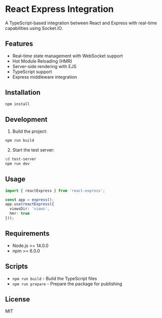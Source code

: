 # React Express Integration

A TypeScript-based integration between React and Express with real-time capabilities using Socket.IO.

## Features

- Real-time state management with WebSocket support
- Hot Module Reloading (HMR)
- Server-side rendering with EJS
- TypeScript support
- Express middleware integration

## Installation

```bash
npm install
```

## Development

1. Build the project:
```bash
npm run build
```

2. Start the test server:
```bash
cd test-server
npm run dev
```

## Usage

```typescript
import { reactExpress } from 'react-express';

const app = express();
app.use(reactExpress({
  viewsDir: 'views',
  hmr: true
}));
```

## Requirements

- Node.js >= 14.0.0
- npm >= 6.0.0

## Scripts

- `npm run build` - Build the TypeScript files
- `npm run prepare` - Prepare the package for publishing

## License

MIT